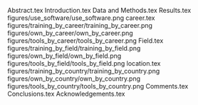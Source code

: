 Abstract.tex
Introduction.tex
Data and Methods.tex
Results.tex
figures/use_software/use_software.png
career.tex
figures/training_by_career/training_by_career.png
figures/own_by_career/own_by_career.png
figures/tools_by_career/tools_by_career.png
Field.tex
figures/training_by_field/training_by_field.png
figures/own_by_field/own_by_field.png
figures/tools_by_field/tools_by_field.png
location.tex
figures/training_by_country/training_by_country.png
figures/own_by_country/own_by_country.png
figures/tools_by_country/tools_by_country.png
Comments.tex
Conclusions.tex
Acknowledgements.tex
